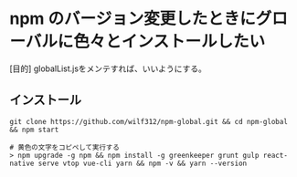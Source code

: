# npm のバージョン変更したときにグローバルに色々とインストールしたい
[目的] globalList.jsをメンテすれば、いいようにする。

## インストール

```
git clone https://github.com/wilf312/npm-global.git && cd npm-global && npm start

# 黄色の文字をコピペして実行する
> npm upgrade -g npm && npm install -g greenkeeper grunt gulp react-native serve vtop vue-cli yarn && npm -v && yarn --version

```
